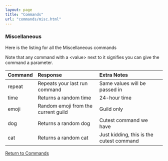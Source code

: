 ```yaml
---
layout: page
title: "Commands"
url: "commands/misc.html"
---
```

### Miscellaneous

Here is the listing for all the Miscellaneous commands

Note that any command with a \<value\> next to it signifies
you can give the command a parameter.

| Command | Response                            | Extra Notes                              |
|:--------|:------------------------------------|:-----------------------------------------|
| repeat  | Repeats your last run command       | Same values will be passed in            |
| time    | Returns a random time               | 24-hour time                             |
| emoji   | Random emoji from the current guild | Guild only                               |
| dog     | Returns a random dog                | Cutest command we have                   |
| cat     | Returns a random cat                | Just kidding, this is the cutest command |

[Return to Commands](../commands.md)